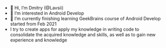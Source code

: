 - 👋 Hi, I’m Dmitry (@Lavsii)
- 👀 I’m interested in Android Develop
- 🌱 I’m currently finishing learning GeekBrains course of Android Develop started from Feb 2021
- I try to create apps for apply my knowledge in writing code to consolidate the acquired knowledge and skills, as well as to gain new experience and knowledge

<!---
Lavsii/Lavsii is a ✨ special ✨ repository because its `README.md` (this file) appears on your GitHub profile.
You can click the Preview link to take a look at your changes.
--->

